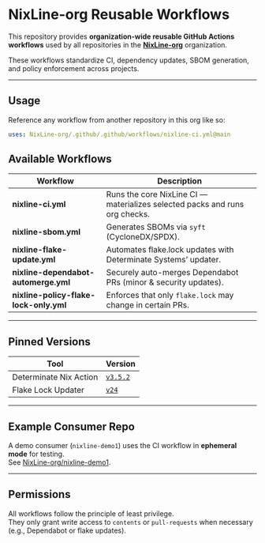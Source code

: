 # NixLine-org Reusable Workflows

This repository provides **organization-wide reusable GitHub Actions workflows** used by all repositories in the **[NixLine-org](https://github.com/NixLine-org)** organization.

These workflows standardize CI, dependency updates, SBOM generation, and policy enforcement across projects.

---

## Usage

Reference any workflow from another repository in this org like so:

```yaml
uses: NixLine-org/.github/.github/workflows/nixline-ci.yml@main
```

## Available Workflows

| Workflow                               | Description                                                                 |
| -------------------------------------- | --------------------------------------------------------------------------- |
| **nixline-ci.yml**                     | Runs the core NixLine CI — materializes selected packs and runs org checks. |
| **nixline-sbom.yml**                   | Generates SBOMs via `syft` (CycloneDX/SPDX).                                |
| **nixline-flake-update.yml**           | Automates flake.lock updates with Determinate Systems’ updater.             |
| **nixline-dependabot-automerge.yml**   | Securely auto-merges Dependabot PRs (minor & security updates).             |
| **nixline-policy-flake-lock-only.yml** | Enforces that only `flake.lock` may change in certain PRs.                  |

---

## Pinned Versions

| Tool | Version |
|------|----------|
| Determinate Nix Action | [`v3.5.2`](https://github.com/DeterminateSystems/determinate-nix-action/releases/tag/v3.5.2) |
| Flake Lock Updater | [`v24`](https://github.com/DeterminateSystems/update-flake-lock/releases/tag/v24) |

---

## Example Consumer Repo

A demo consumer (`nixline-demo1`) uses the CI workflow in **ephemeral mode** for testing.  
See [NixLine-org/nixline-demo1](https://github.com/NixLine-org/nixline-demo1).

---

## Permissions

All workflows follow the principle of least privilege.  
They only grant write access to `contents` or `pull-requests` when necessary (e.g., Dependabot or flake updates).
